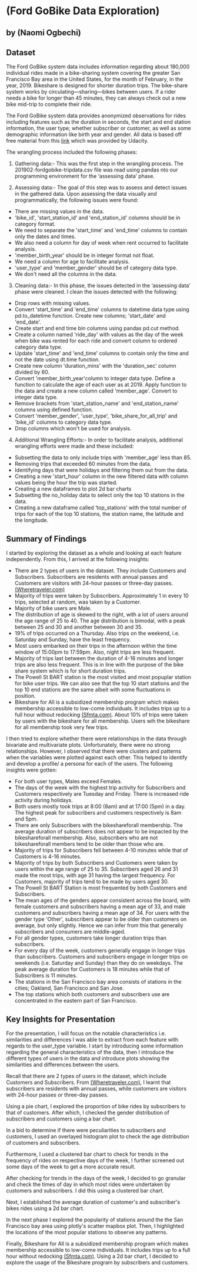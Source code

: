 # (Ford GoBike Data Exploration)
## by (Naomi Ogbechi)

## Dataset

The Ford GoBike system data includes information regarding about 180,000 individual rides made in a bike-sharing system covering the greater San Francisco Bay area in the United States, for the month of February, in the year, 2019. Bikeshare is designed for shorter duration trips. The bike-share system works by circulating—sharing—bikes between users. If a rider needs a bike for longer than 45 minutes, they can always check out a new bike mid-trip to complete their ride.

The Ford GoBike system data provides anonymized observations for rides including features such as the duration in seconds, the start and end station information, the user type; whether subscriber or customer, as well as some demographic information like birth year and gender. All data is based off free material from this [link](https://github.com/BetaNYC/Bike-Share-Data-Best-Practices/wiki/Bike-Share-Data-Systems) which was provided by Udacity.

The wrangling process included the following phases:
1. Gathering data:- This was the first step in the wrangling process. The 201902-fordgobike-tripdata.csv file was read using pandas nto our programming environment for the ‘assessing data’ phase.
 
2. Assessing data:- The goal of this step was to assess and detect issues in the gathered data. Upon assessing the data 
visually and programmatically, the following issues were found:
  - There are missing values in the data.
  - 'bike_id', 'start_station_id' and 'end_station_id' columns should be in category format.
  - We need to separate the 'start_time' and 'end_time' columns to contain only the dates and times.
  - We also need a column for day of week when rent occurred to facilitate analysis.
  - 'member_birth_year' should be in integer format not float.
  - We need a column for age to facilitate analysis.
  - 'user_type' and 'member_gender' should be of category data type.
  - We don't need all the columns in the data.

3. Cleaning data:- In this phase, the issues detected in the ‘assessing data’ phase were cleaned. I clean the issues detected with the following:
  - Drop rows with missing values.
  - Convert 'start_time' and 'end_time' columns to datetime data type using pd.to_datetime function. Create new columns; 'start_date' and 'end_date'.
  - Create start and end time bin columns using pandas pd.cut method.
  - Create a column named 'ride_day' with values as the day of the week when bike was rented for each ride and convert column to ordered category data type.
  - Update 'start_time' and 'end_time' columns to contain only the time and not the date using dt.time function.
  - Create new column 'duration_mins' with the 'duration_sec' column divided by 60.
  - Convert 'member_birth_year'column to integer data type. Define a function to calculate the age of each user as at 2019. Apply function to the data and create a new column called 'member_age'. Convert to integer data type.
  - Remove brackets from 'start_station_name' and 'end_station_name' columns using defined function.
  - Convert 'member_gender', 'user_type', 'bike_share_for_all_trip' and 'bike_id' columns to category data type.
  - Drop columns which won't be used for analysis.

4. Additional Wrangling Efforts:- In order to facilitate analysis, additional wrangling efforts were made and these included:
  - Subsetting the data to only include trips with 'member_age' less than 85.
  - Removing trips that exceeded 60 minutes from the data.
  - Identifying days that were holidays and filtering them out from the data.
  - Creating a new 'start_hour' column in the new filtered data with column values being the hour the trip was started. 
  - Creating a new dataframes to plot 2d bar charts
  - Subsetting the no_holiday data to select only the top 10 stations in the data.
  - Creating a new dataframe called ‘top_stations’ with the total number of trips for each of the top 10 stations, the station name, the latitude and the longitude.


## Summary of Findings

I started by exploring the dataset as a whole and looking at each feature independently. From this, I arrived at the following insights:

- There are 2 types of users in the dataset. They include Customers and Subscribers. Subscribers are residents with annual passes and Customers are visitors with 24-hour passes or three-day passes.[(Wheretraveler.com)](https://www.wheretraveler.com/san-francisco/play/guide-bay-area-bike-share) 
- Majority of trips were taken by Subscribers. Approximately 1 in every 10 trips, selected at random, was taken by a Customer.
- Majority of bike users are Male. 
- The distribution of age is skewed to the right, with a lot of users around the age range of 25 to 40. The age distribution is bimodal, with a peak between 25 and 30 and another between 30 and 35.
- 19% of trips occurred on a Thursday. Also trips on the weekend, i.e. Saturday and Sunday, have the least frequency. 
- Most users embarked on their trips in the afternoon within the time window of 15:00pm to 17:59pm. Also, night trips are less frequent. 
- Majority of trips last between the duration of 4-16 minutes and longer trips are also less frequent. This is in line with the purpose of the bike share system which is for short duration trips.
- The Powell St BART station is the most visited and most popuplar station for bike user trips. We can also see that the top 10 start stations and the top 10 end stations are the same albeit with some fluctuations in position.
- Bikeshare for All is a subsidized membership program which makes membership accessible to low-come individuals. It includes trips up to a full hour without redocking [(Sfmta.com)](https://www.sfmta.com/blog/bikeshare-pricing-frequently-asked-questions-faq). About 10% of trips were taken by users with the bikeshare for all membership. Users wih the bikeshare for all membership took very few trips.


I then tried to explore whether there were relationships in the data through bivariate and multivariate plots. Unfortunately, there were no strong relationships. However, I observed that there were clusters and patterns when the variables were plotted against each other. This helped to identify and develop a profile/ a persona for each of the users. The following insights were gotten:

- For both user types, Males exceed Females. 
- The days of the week with the highest trip activity for Subscribers and Customers respectively are Tuesday and Friday. There is increased ride activity during holidays.
- Both users mostly took trips at 8:00 (8am) and at 17:00 (5pm) in a day. The highest peak for subscribers and customers respectively is 8am and 5pm.
- There are only Subscribers with the bikeshareforall membership. The average duration of subscribers does not appear to be impacted by the bikeshareforall membership. Also, subscribers who are not bikeshareforall members tend to be older than those who are.
- Majority of trips for Subscribers fell between 4-10 minutes while that of Customers is 4-16 minutes.
- Majority of trips by both Subscribers and Customers were taken by users within the age range of 25 to 35. Subscribers aged 26 and 31 made the most trips, with age 31 having the largest frequency. For Customers, majority of trips tend to be made by users aged 30.
- The Powell St BART Station is most frequented by both Customers and Subscribers.
- The mean ages of the genders appear consistent across the board, with female customers and subscribers having a mean age of 33, and male customers and subscribers having a mean age of 34. For users with the gender type 'Other', subscribers appear to be older than customers on average, but only slightly. Hence we can infer from this that generally subscribers and consumers are middle-aged.
- For all gender types, customers take longer duration trips than subscribers.
- For every day of the week, customers generally engage in longer trips than subscribers. Customers and subscribers engage in longer trips on weekends (i.e. Saturday and Sunday) than they do on weekdays. The peak average duration for Customers is 18 minutes while that of Subscribers is 11 minutes.
- The stations in the San Francisco bay area consists of stations in the cities; Oakland, San Francisco and San Jose.
- The top stations which both customers and subscribers use are concentrated in the eastern part of San Francisco.


## Key Insights for Presentation 

For the presentation, I will focus on the notable characteristics i.e. similarities and differences I was able to extract from each feature with regards to the user_type variable. I start by introducing some information regarding the general characteristics of the data, then I introduce the different types of users in the data and introduce plots showing the similarities and differences between the users. 

Recall that there are 2 types of users in the dataset, which include Customers and Subscribers. From [(Wheretraveler.com)](https://www.wheretraveler.com/san-francisco/play/guide-bay-area-bike-share), I learnt that subscribers are residents with annual passes, while customers are visitors with 24-hour passes or three-day passes.

Using a pie chart, I explored the proportion of bike rides by subscribers to that of customers. After which, I checked the gender distribution of subscribers and customers using a bar chart.

In a bid to determine if there were peculiarities to subscribers and customers, I used an overlayed histogram plot to check the age distribution of customers and subscribers.

Furthermore, I used a clustered bar chart to check for trends in the frequency of rides on respective days of the week, I further screened out some days of the week to get a more accurate result.

After checking for trends in the days of the week, I decided to go granular and check the times of day in which most rides were undertaken by customers and subscribers. I did this using a clustered bar chart.

Next, I established the average duration of customer's and subscriber's bikes rides using a 2d bar chart.

In the next phase I explored the popularity of stations around the the San Francisco bay area using plotly's scatter mapbox plot. Then, I highlighted the locations of the most popular stations to observe any patterns.

Finally, Bikeshare for All is a subsidized membership program which makes membership accessible to low-come individuals. It includes trips up to a full hour without redocking [(Sfmta.com)](https://www.sfmta.com/blog/bikeshare-pricing-frequently-asked-questions-faq). Using a 2d bar chart, I decided to explore the usage of the Bikeshare program by subscribers and customers.

